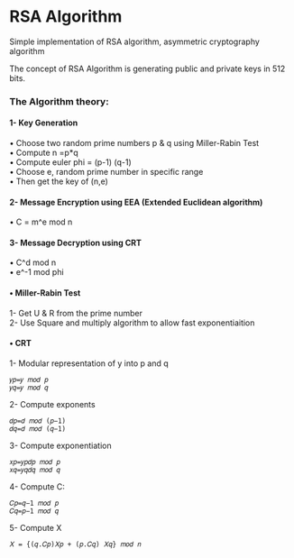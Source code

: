 # RSA Algorithm
Simple implementation of RSA algorithm, asymmetric cryptography algorithm

 The concept of RSA Algorithm is generating public and private keys in 512 bits.
 
 ### The Algorithm theory:
 
 #### 1-	Key Generation

•	Choose two random prime numbers p & q using Miller-Rabin Test <br />
•	Compute n =p*q <br />
•	Compute euler phi = (p-1) (q-1) <br />
•	Choose e, random prime number in specific range <br />
•	Then get the key of (n,e) <br />

 #### 2- Message Encryption using EEA (Extended Euclidean algorithm)

•	C = m^e mod n

 #### 3-	Message Decryption using CRT

•	C^d mod n<br />
•	e^-1 mod phi

 #### •	Miller-Rabin Test

1-	Get U & R from the prime number <br />
2-	Use Square and multiply algorithm to allow fast exponentiaition 

 #### •	CRT

1-	Modular representation of y into p and q  <br />
```
𝑦𝑝=𝑦 𝑚𝑜𝑑 𝑝 
𝑦𝑞=𝑦 𝑚𝑜𝑑 𝑞 
```
2-	Compute exponents  <br />

    𝑑𝑝=𝑑 𝑚𝑜𝑑 (𝑝−1) 
    𝑑𝑞=𝑑 𝑚𝑜𝑑 (𝑞−1) 

3-	Compute exponentiation <br />

    𝑥𝑝=𝑦𝑝𝑑𝑝 𝑚𝑜𝑑 𝑝
    𝑥𝑞=𝑦𝑞𝑑𝑞 𝑚𝑜𝑑 𝑞
    
4-	Compute C:  <br />

    𝐶𝑝=𝑞−1 𝑚𝑜𝑑 𝑝 
    𝐶𝑞=𝑝−1 𝑚𝑜𝑑 𝑞 

5-	Compute X  <br />

    𝑋 = {(𝑞.𝐶𝑝)𝑋𝑝 + (𝑝.𝐶𝑞) 𝑋𝑞} 𝑚𝑜𝑑 𝑛 

